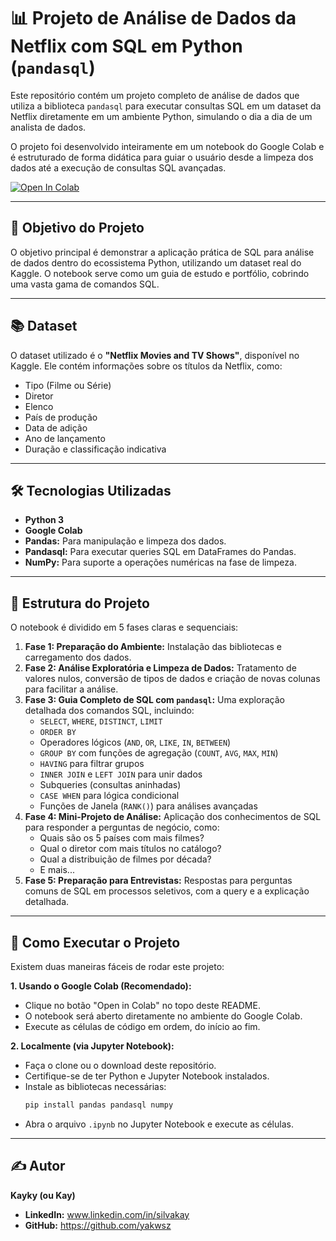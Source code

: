 # 📊 Projeto de Análise de Dados da Netflix com SQL em Python (`pandasql`)

Este repositório contém um projeto completo de análise de dados que utiliza a biblioteca `pandasql` para executar consultas SQL em um dataset da Netflix diretamente em um ambiente Python, simulando o dia a dia de um analista de dados.

O projeto foi desenvolvido inteiramente em um notebook do Google Colab e é estruturado de forma didática para guiar o usuário desde a limpeza dos dados até a execução de consultas SQL avançadas.

[![Open In Colab](https://colab.research.google.com/assets/colab-badge.svg)](https://colab.research.google.com/github/yakwsz/analise-netflix-sql-python/blob/main/DominandoSQL.ipynb)

---

## 🎯 Objetivo do Projeto

O objetivo principal é demonstrar a aplicação prática de SQL para análise de dados dentro do ecossistema Python, utilizando um dataset real do Kaggle. O notebook serve como um guia de estudo e portfólio, cobrindo uma vasta gama de comandos SQL.

---

## 📚 Dataset

O dataset utilizado é o **"Netflix Movies and TV Shows"**, disponível no Kaggle. Ele contém informações sobre os títulos da Netflix, como:
- Tipo (Filme ou Série)
- Diretor
- Elenco
- País de produção
- Data de adição
- Ano de lançamento
- Duração e classificação indicativa

---

## 🛠️ Tecnologias Utilizadas

- **Python 3**
- **Google Colab**
- **Pandas:** Para manipulação e limpeza dos dados.
- **Pandasql:** Para executar queries SQL em DataFrames do Pandas.
- **NumPy:** Para suporte a operações numéricas na fase de limpeza.

---

## 📂 Estrutura do Projeto

O notebook é dividido em 5 fases claras e sequenciais:

1.  **Fase 1: Preparação do Ambiente:** Instalação das bibliotecas e carregamento dos dados.
2.  **Fase 2: Análise Exploratória e Limpeza de Dados:** Tratamento de valores nulos, conversão de tipos de dados e criação de novas colunas para facilitar a análise.
3.  **Fase 3: Guia Completo de SQL com `pandasql`:** Uma exploração detalhada dos comandos SQL, incluindo:
    - `SELECT`, `WHERE`, `DISTINCT`, `LIMIT`
    - `ORDER BY`
    - Operadores lógicos (`AND`, `OR`, `LIKE`, `IN`, `BETWEEN`)
    - `GROUP BY` com funções de agregação (`COUNT`, `AVG`, `MAX`, `MIN`)
    - `HAVING` para filtrar grupos
    - `INNER JOIN` e `LEFT JOIN` para unir dados
    - Subqueries (consultas aninhadas)
    - `CASE WHEN` para lógica condicional
    - Funções de Janela (`RANK()`) para análises avançadas
4.  **Fase 4: Mini-Projeto de Análise:** Aplicação dos conhecimentos de SQL para responder a perguntas de negócio, como:
    - Quais são os 5 países com mais filmes?
    - Qual o diretor com mais títulos no catálogo?
    - Qual a distribuição de filmes por década?
    - E mais...
5.  **Fase 5: Preparação para Entrevistas:** Respostas para perguntas comuns de SQL em processos seletivos, com a query e a explicação detalhada.

---

## 🚀 Como Executar o Projeto

Existem duas maneiras fáceis de rodar este projeto:

**1. Usando o Google Colab (Recomendado):**
   - Clique no botão "Open in Colab" no topo deste README.
   - O notebook será aberto diretamente no ambiente do Google Colab.
   - Execute as células de código em ordem, do início ao fim.

**2. Localmente (via Jupyter Notebook):**
   - Faça o clone ou o download deste repositório.
   - Certifique-se de ter Python e Jupyter Notebook instalados.
   - Instale as bibliotecas necessárias:
     ```sh
     pip install pandas pandasql numpy
     ```
   - Abra o arquivo `.ipynb` no Jupyter Notebook e execute as células.

---

## ✍️ Autor

**Kayky (ou Kay)**

- **LinkedIn:** www.linkedin.com/in/silvakay
- **GitHub:** https://github.com/yakwsz
